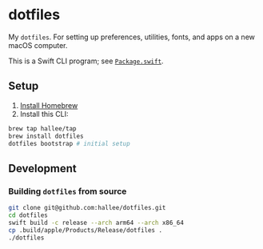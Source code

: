 # dotfiles

My `dotfiles`. For setting up preferences, utilities, fonts, and apps on a new macOS computer.

This is a Swift CLI program; see [`Package.swift`](Package.swift).

## Setup

1. [Install Homebrew](https://brew.sh)
2. Install this CLI:
```sh
brew tap hallee/tap
brew install dotfiles
dotfiles bootstrap # initial setup
```

## Development

### Building `dotfiles` from source

```sh
git clone git@github.com:hallee/dotfiles.git
cd dotfiles
swift build -c release --arch arm64 --arch x86_64
cp .build/apple/Products/Release/dotfiles .
./dotfiles
```
